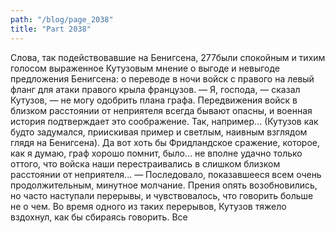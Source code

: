 ```yaml
---
path: "/blog/page_2038"
title: "Part 2038"
---
```


 Слова, так подействовавшие на Бенигсена, 277были спокойным и тихим голосом выраженное Кутузовым мнение о выгоде и невыгоде предложения Бенигсена: о переводе в ночи войск с правого на левый фланг для атаки правого крыла французов.
— Я, господа, — сказал Кутузов, — не могу одобрить плана графа. Передвижения войск в близком расстоянии от неприятеля всегда бывают опасны, и военная история подтверждает это соображение. Так, например... (Кутузов как будто задумался, приискивая пример и светлым, наивным взглядом глядя на Бенигсена). Да вот хоть бы Фридландское сражение, которое, как я думаю, граф хорошо помнит, было... не вполне удачно только оттого, что войска наши перестраивались в слишком близком расстоянии от неприятеля... — Последовало, показавшееся всем очень продолжительным, минутное молчание.
Прения опять возобновились, но часто наступали перерывы, и чувствовалось, что говорить больше не о чем.
Во время одного из таких перерывов, Кутузов тяжело вздохнул, как бы сбираясь говорить. Все
